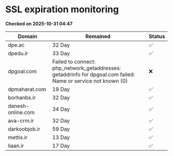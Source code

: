 # SSL expiration monitoring

**Checked on 2025-10-31 04:47**

| Domain | Remained | Status       |
|--------|----------|--------------|
| dpe.ac     | 32 Day   | ✅ |
| dpedu.ir     | 33 Day   | ✅ |
| dpgoal.com     | Failed to connect: php_network_getaddresses: getaddrinfo for dpgoal.com failed: Name or service not known (0)       | ❌ |
| dpmaharat.com     | 19 Day   | ✅ |
| borhanbs.ir     | 32 Day   | ✅ |
| danesh-online.com     | 34 Day   | ✅ |
| ava-crm.ir     | 32 Day   | ✅ |
| darkoobjob.ir     | 59 Day   | ✅ |
| mettis.ir     | 13 Day   | ✅ |
| liaan.ir     | 17 Day   | ✅ |
